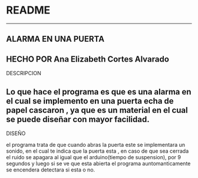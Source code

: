# README
-------------------------------------------------------------------------------------------------------------
ALARMA EN UNA PUERTA
-------------------------------------------------------------------------------------------------------------
HECHO POR Ana Elizabeth Cortes Alvarado
-------------------------------------------------------------------------------------------------------------
DESCRIPCION 

Lo que hace el programa es que es una alarma en el cual se implemento en una puerta echa de papel cascaron ,
ya que es un material en el cual se puede diseñar con mayor facilidad.
-------------------------------------------------------------------------------------------------------------
DISEÑO

el programa trata de que cuando abras la puerta este se implementara un sonido, 
en el cual te indica que la puerta esta , 
en caso de que sea cerrada el ruido se apagara al igual que el arduino(tiempo de suspension), 
por 9 segundos y luego si se ve que esta abierta el programa auntomanticamente se encendera
detectara si esta o no.








